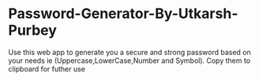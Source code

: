 # Password-Generator-By-Utkarsh-Purbey
Use this web app to generate you a secure and strong password based on your needs ie (Uppercase,LowerCase,Number and Symbol). Copy them to clipboard for futher use
